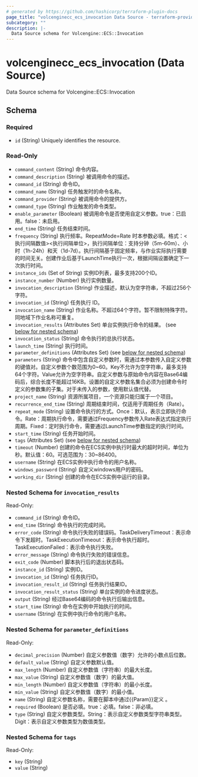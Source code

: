 ```yaml
---
# generated by https://github.com/hashicorp/terraform-plugin-docs
page_title: "volcenginecc_ecs_invocation Data Source - terraform-provider-volcenginecc"
subcategory: ""
description: |-
  Data Source schema for Volcengine::ECS::Invocation
---
```


# volcenginecc_ecs_invocation (Data Source)

Data Source schema for Volcengine::ECS::Invocation



<!-- schema generated by tfplugindocs -->
## Schema

### Required

- `id` (String) Uniquely identifies the resource.

### Read-Only

- `command_content` (String) 命令内容。
- `command_description` (String) 被调用命令的描述。
- `command_id` (String) 命令ID。
- `command_name` (String) 任务触发时的命令名称。
- `command_provider` (String) 被调用命令的提供方。
- `command_type` (String) 作业触发的命令类型。
- `enable_parameter` (Boolean) 被调用命令是否使用自定义参数。true：已启用。false：未启用。
- `end_time` (String) 任务结束时间。
- `frequency` (String) 执行频率。RepeatMode=Rate 时本参数必填。格式：<执行间隔数值><执行间隔单位>，执行间隔单位：支持分钟（5m-60m）、小时（1h-24h）和天（1d-7d）。执行间隔基于固定频率，与作业实际执行需要的时间无关。创建作业后基于LaunchTime执行一次，根据间隔设置确定下一次执行时间。
- `instance_ids` (Set of String) 实例ID列表，最多支持200个ID。
- `instance_number` (Number) 执行实例数量。
- `invocation_description` (String) 作业描述，默认为空字符串，不超过256个字符。
- `invocation_id` (String) 任务执行 ID。
- `invocation_name` (String) 作业名称。不超过64个字符。暂不限制特殊字符。同地域下作业名称可重复。
- `invocation_results` (Attributes Set) 单台实例执行命令的结果。 (see [below for nested schema](#nestedatt--invocation_results))
- `invocation_status` (String) 命令执行的总执行状态。
- `launch_time` (String) 执行时间。
- `parameter_definitions` (Attributes Set) (see [below for nested schema](#nestedatt--parameter_definitions))
- `parameters` (String) 命令中包含自定义参数时，需通过本参数传入自定义参数的键值对。自定义参数个数范围为0~60。Key不允许为空字符串，最多支持64个字符。Value允许为空字符串。自定义参数与原始命令内容在Base64编码后，综合长度不能超过16KB。设置的自定义参数名集合必须为创建命令时定义的参数集的子集。对于未传入的参数，使用默认值代替。
- `project_name` (String) 资源所属项目，一个资源只能归属于一个项目。
- `recurrence_end_time` (String) 周期结束时间，仅适用于周期任务（Rate）。
- `repeat_mode` (String) 设置命令执行的方式。Once：默认，表示立即执行命令。Rate：周期执行命令，需要通过Frequency参数传入Rate表达式指定执行周期。Fixed：定时执行命令，需要通过LaunchTime参数指定的执行时间。
- `start_time` (String) 任务开始时间。
- `tags` (Attributes Set) (see [below for nested schema](#nestedatt--tags))
- `timeout` (Number) 创建的命令在ECS实例中执行时最大的超时时间，单位为秒。默认值：60。可选范围为：30~86400。
- `username` (String) 在ECS实例中执行命令的用户名称。
- `windows_password` (String) 自定义windows用户的密码。
- `working_dir` (String) 创建的命令在ECS实例中运行的目录。

<a id="nestedatt--invocation_results"></a>
### Nested Schema for `invocation_results`

Read-Only:

- `command_id` (String) 命令ID。
- `end_time` (String) 命令执行的完成时间。
- `error_code` (String) 命令执行失败的错误码。TaskDeliveryTimeout：表示命令下发超时。TaskExecutionTimeout：表示命令执行超时。TaskExecutionFailed：表示命令执行失败。
- `error_message` (String) 命令执行失败的错误信息。
- `exit_code` (Number) 脚本执行后的退出状态码。
- `instance_id` (String) 实例ID。
- `invocation_id` (String) 任务执行ID。
- `invocation_result_id` (String) 任务执行结果ID。
- `invocation_result_status` (String) 单台实例的命令进度状态。
- `output` (String) 经过Base64编码的命令执行后输出信息。
- `start_time` (String) 命令在实例中开始执行的时间。
- `username` (String) 在实例中执行命令的用户名称。


<a id="nestedatt--parameter_definitions"></a>
### Nested Schema for `parameter_definitions`

Read-Only:

- `decimal_precision` (Number) 自定义参数值（数字）允许的小数点后位数。
- `default_value` (String) 自定义参数默认值。
- `max_length` (Number) 自定义参数值（字符串）的最大长度。
- `max_value` (String) 自定义参数值（数字）的最大值。
- `min_length` (Number) 自定义参数值（字符串）的最小长度。
- `min_value` (String) 自定义参数值（数字）的最小值。
- `name` (String) 自定义参数名称，需要在脚本中通过{{Param}}定义 。
- `required` (Boolean) 是否必填。true：必填。false：非必填。
- `type` (String) 自定义参数类型。String：表示自定义参数类型字符串类型。Digit：表示自定义参数类型为数值类型。


<a id="nestedatt--tags"></a>
### Nested Schema for `tags`

Read-Only:

- `key` (String)
- `value` (String)
